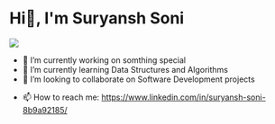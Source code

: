 # **Hi👋, I'm Suryansh Soni**

![](https://komarev.com/ghpvc/?username=suryanshsoni120&style=flat-square)


- 🔭 I’m currently working on somthing special
- 🌱 I’m currently learning Data Structures and Algorithms
- 👯 I’m looking to collaborate on Software Development projects 
<!-- 💬 Ask me about--> 
- 📫 How to reach me: https://www.linkedin.com/in/suryansh-soni-8b9a92185/
